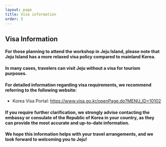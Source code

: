 ```yaml
---
layout: page
title: Visa information
order: 5
---
```


## Visa Information
#### For those planning to attend the workshop in Jeju Island, please note that Jeju Island has a more relaxed visa policy compared to mainland Korea.

#### In many cases, travelers can visit Jeju without a visa for tourism purposes.

#### For detailed information regarding visa requirements, we recommend referring to the following website:

- Korea Visa Portal: https://www.visa.go.kr/openPage.do?MENU_ID=10102

#### If you require further clarification, we strongly advise contacting the embassy or consulate of the Republic of Korea in your country, as they can provide the most accurate and up-to-date information.

#### We hope this information helps with your travel arrangements, and we look forward to welcoming you to Jeju!
